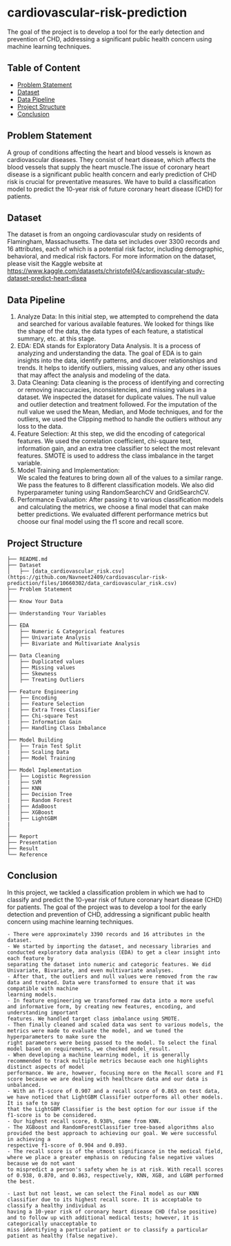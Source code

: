 # cardiovascular-risk-prediction
The goal of the project is to develop a tool for the early detection and prevention of CHD, addressing a significant public health concern using machine learning techniques.

## Table of Content
  * [Problem Statement](#problem-statement)
  * [Dataset](#dataset)
  * [Data Pipeline](#data-pipeline)
  * [Project Structure](#project-structure)
  * [Conclusion](#conclusion)
  
  
## Problem Statement
  A group of conditions affecting the heart and blood vessels is known as cardiovascular diseases. They consist of heart disease, which affects the blood vessels that 
  supply the heart muscle.The issue of coronary heart disease is a significant public health concern and early prediction of CHD risk is crucial for preventative 
  measures. We have to build a classification model to predict the 10-year risk of future coronary heart disease (CHD) for patients.
  
 
## Dataset
  The dataset is from an ongoing cardiovascular study on residents of Flamingham, Massachusetts. The data set includes over 3300 records and 16 attributes, each of 
  which is a potential risk factor, including demographic, behavioral, and medical risk factors. For more information on the dataset, please visit the Kaggle website at https://www.kaggle.com/datasets/christofel04/cardiovascular-study-dataset-predict-heart-disea
  
  
## Data Pipeline
  1. Analyze Data: 
      In this initial step, we attempted to comprehend the data and searched for various available features. We looked for things like the shape of the data, the 
      data types of each feature, a statistical summary, etc. at this stage.
  2. EDA: 
      EDA stands for Exploratory Data Analysis. It is a process of analyzing and understanding the data. The goal of EDA is to gain insights into the data, identify 
      patterns, and discover relationships and trends. It helps to identify outliers, missing values, and any other issues that may affect the analysis and modeling 
      of the data.
  3. Data Cleaning: 
      Data cleaning is the process of identifying and correcting or removing inaccuracies, inconsistencies, and missing values in a dataset. We inspected the dataset 
      for duplicate values. The null value and outlier detection and treatment followed. For the imputation of the null value we used the Mean, Median, and Mode 
      techniques, and for the outliers, we used the Clipping method to handle the outliers without any loss to the data.
  4. Feature Selection: 
      At this step, we did the encoding of categorical features. We used the correlation coefficient, chi-square test, information gain, and an extra tree classifier       to select the most relevant features. SMOTE is used to address the class imbalance in the target variable.
  5. Model Training and Implementation:  
      We scaled the features to bring down all of the values to a similar range. We pass the features to 8 different classification models. We also did 
      hyperparameter tuning using RandomSearchCV and GridSearchCV.
  6. Performance Evaluation: 
      After passing it to various classification models and calculating the metrics, we choose a final model that can make better predictions. We evaluated different 
      performance metrics but choose our final model using the f1 score and recall score.
      
      
## Project Structure
```
├── README.md
├── Dataset 
│   ├── [data_cardiovascular_risk.csv](https://github.com/Navneet2409/cardiovascular-risk-prediction/files/10660302/data_cardiovascular_risk.csv)
├── Problem Statement
│
├── Know Your Data
│
├── Understanding Your Variables
│
├── EDA
│   ├── Numeric & Categorical features
│   ├── Univariate Analysis
│   ├── Bivariate and Multivariate Analysis
│
├── Data Cleaning
│   ├── Duplicated values
│   ├── Missing values
│   ├── Skewness
│   ├── Treating Outliers
│
├── Feature Engineering
│   ├── Encoding
|   ├── Feature Selection
|   ├── Extra Trees Classifier
│   ├── Chi-square Test
|   ├── Information Gain
|   ├── Handling Class Imbalance
│
├── Model Building
│   ├── Train Test Split
|   ├── Scaling Data
|   ├── Model Training
│
├── Model Implementation
│   ├── Logistic Regression
|   ├── SVM
|   ├── KNN
│   ├── Decision Tree
|   ├── Random Forest
|   ├── AdaBoost
│   ├── XGBoost
|   ├── LightGBM
|
│   
├── Report
├── Presentation
├── Result
└── Reference
```


## Conclusion
In this project, we tackled a classification problem in which we had to classify and predict the 10-year risk of future coronary heart disease (CHD) for patients. The goal of the project was to develop a tool for the early detection and prevention of CHD, addressing a significant public health concern using machine learning techniques.

    - There were approximately 3390 records and 16 attributes in the dataset.
    - We started by importing the dataset, and necessary libraries and conducted exploratory data analysis (EDA) to get a clear insight into each feature by 
    separating the dataset into numeric and categoric features. We did Univariate, Bivariate, and even multivariate analyses.
    - After that, the outliers and null values were removed from the raw data and treated. Data were transformed to ensure that it was compatible with machine 
    learning models.
    - In feature engineering we transformed raw data into a more useful and informative form, by creating new features, encoding, and understanding important 
    features. We handled target class imbalance using SMOTE.
    - Then finally cleaned and scaled data was sent to various models, the metrics were made to evaluate the model, and we tuned the hyperparameters to make sure the 
    right parameters were being passed to the model. To select the final model based on requirements, we checked model_result.
    - When developing a machine learning model, it is generally recommended to track multiple metrics because each one highlights distinct aspects of model 
    performance. We are, however, focusing more on the Recall score and F1 score because we are dealing with healthcare data and our data is unbalanced.
    - With an f1-score of 0.907 and a recall score of 0.863 on test data, we have noticed that LightGBM Classifier outperforms all other models. It is safe to say 
    that the LightGBM Classifier is the best option for our issue if the f1-score is to be considered.
    - Our highest recall score, 0.938%, came from KNN.
    - The XGBoost and RandomForestClassifier tree-based algorithms also provided the best approach to achieving our goal. We were successful in achieving a 
    respective f1-score of 0.904 and 0.893.
    - The recall score is of the utmost significance in the medical field, where we place a greater emphasis on reducing false negative values because we do not want 
    to mispredict a person's safety when he is at risk. With recall scores of 0.938, 0.870, and 0.863, respectively, KNN, XGB, and LGBM performed the best.

    - Last but not least, we can select the Final model as our KNN classifier due to its highest recall score. It is acceptable to classify a healthy individual as 
    having a 10-year risk of coronary heart disease CHD (false positive) and to follow up with additional medical tests; however, it is categorically unacceptable to 
    miss identifying a particular patient or to classify a particular patient as healthy (false negative).
    
    
